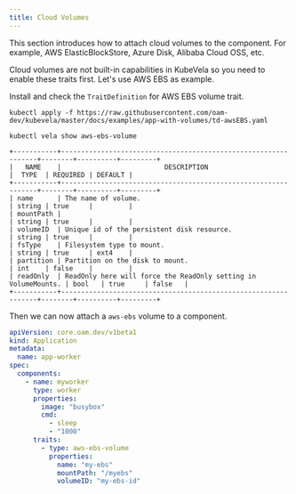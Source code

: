 ```yaml
---
title: Cloud Volumes
---
```


This section introduces how to attach cloud volumes to the component. For example, AWS ElasticBlockStore,
Azure Disk, Alibaba Cloud OSS, etc.

Cloud volumes are not built-in capabilities in KubeVela so you need to enable these traits first. Let's use AWS EBS as example.

Install and check the `TraitDefinition` for AWS EBS volume trait.

```shell
kubectl apply -f https://raw.githubusercontent.com/oam-dev/kubevela/master/docs/examples/app-with-volumes/td-awsEBS.yaml
```

```shell
kubectl vela show aws-ebs-volume
```
```console
+-----------+----------------------------------------------------------------+--------+----------+---------+
|   NAME    |                          DESCRIPTION                           |  TYPE  | REQUIRED | DEFAULT |
+-----------+----------------------------------------------------------------+--------+----------+---------+
| name      | The name of volume.                                            | string | true     |         |
| mountPath |                                                                | string | true     |         |
| volumeID  | Unique id of the persistent disk resource.                     | string | true     |         |
| fsType    | Filesystem type to mount.                                      | string | true     | ext4    |
| partition | Partition on the disk to mount.                                | int    | false    |         |
| readOnly  | ReadOnly here will force the ReadOnly setting in VolumeMounts. | bool   | true     | false   |
+-----------+----------------------------------------------------------------+--------+----------+---------+
```

Then we can now attach a `aws-ebs` volume to a component.
```yaml
apiVersion: core.oam.dev/v1beta1
kind: Application
metadata:
  name: app-worker
spec:
  components:
    - name: myworker
      type: worker
      properties:
        image: "busybox"
        cmd:
          - sleep
          - "1000"
      traits:
        - type: aws-ebs-volume
          properties:
            name: "my-ebs"
            mountPath: "/myebs"
            volumeID: "my-ebs-id"
```
